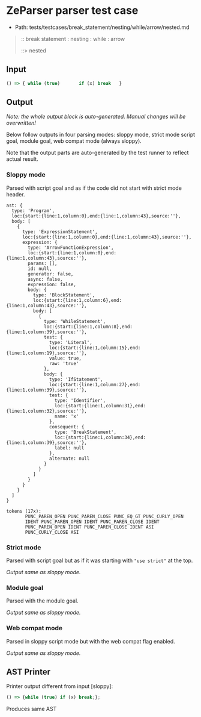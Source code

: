 # ZeParser parser test case

- Path: tests/testcases/break_statement/nesting/while/arrow/nested.md

> :: break statement : nesting : while : arrow
>
> ::> nested

## Input

`````js
() => { while (true)       if (x) break   }
`````

## Output

_Note: the whole output block is auto-generated. Manual changes will be overwritten!_

Below follow outputs in four parsing modes: sloppy mode, strict mode script goal, module goal, web compat mode (always sloppy).

Note that the output parts are auto-generated by the test runner to reflect actual result.

### Sloppy mode

Parsed with script goal and as if the code did not start with strict mode header.

`````
ast: {
  type: 'Program',
  loc:{start:{line:1,column:0},end:{line:1,column:43},source:''},
  body: [
    {
      type: 'ExpressionStatement',
      loc:{start:{line:1,column:0},end:{line:1,column:43},source:''},
      expression: {
        type: 'ArrowFunctionExpression',
        loc:{start:{line:1,column:0},end:{line:1,column:43},source:''},
        params: [],
        id: null,
        generator: false,
        async: false,
        expression: false,
        body: {
          type: 'BlockStatement',
          loc:{start:{line:1,column:6},end:{line:1,column:43},source:''},
          body: [
            {
              type: 'WhileStatement',
              loc:{start:{line:1,column:8},end:{line:1,column:39},source:''},
              test: {
                type: 'Literal',
                loc:{start:{line:1,column:15},end:{line:1,column:19},source:''},
                value: true,
                raw: 'true'
              },
              body: {
                type: 'IfStatement',
                loc:{start:{line:1,column:27},end:{line:1,column:39},source:''},
                test: {
                  type: 'Identifier',
                  loc:{start:{line:1,column:31},end:{line:1,column:32},source:''},
                  name: 'x'
                },
                consequent: {
                  type: 'BreakStatement',
                  loc:{start:{line:1,column:34},end:{line:1,column:39},source:''},
                  label: null
                },
                alternate: null
              }
            }
          ]
        }
      }
    }
  ]
}

tokens (17x):
       PUNC_PAREN_OPEN PUNC_PAREN_CLOSE PUNC_EQ_GT PUNC_CURLY_OPEN
       IDENT PUNC_PAREN_OPEN IDENT PUNC_PAREN_CLOSE IDENT
       PUNC_PAREN_OPEN IDENT PUNC_PAREN_CLOSE IDENT ASI
       PUNC_CURLY_CLOSE ASI
`````

### Strict mode

Parsed with script goal but as if it was starting with `"use strict"` at the top.

_Output same as sloppy mode._

### Module goal

Parsed with the module goal.

_Output same as sloppy mode._

### Web compat mode

Parsed in sloppy script mode but with the web compat flag enabled.

_Output same as sloppy mode._

## AST Printer

Printer output different from input [sloppy]:

````js
() => {while (true) if (x) break;};
````

Produces same AST
